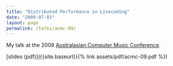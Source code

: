 ```yaml
---
title: "Distributed Performance in Livecoding"
date: "2009-07-03"
layout: page
permalink: /talks/acmc-09/
---
```


My talk at the 2009 [Australasian Computer Music
Conference](https://computermusic.org.au/conferences/acmc2009/).

[slides (pdf)]({{site.baseurl}}{% link assets/pdf/acmc-09.pdf %})
